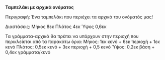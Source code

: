 **Ταμπελάκι με αρχικά ονόματος**

Περιγραφή:
Ένα ταμπελάκι που περιέχει τα αρχικά του ονόματός μας!

Διαστάσεις:
Μήκος 8εκ 
Πλάτος 4εκ 
Ύψος 0,6εκ

Τα γράμματα-αρχικά θα πρέπει να υπάρχουν στην περιοχή που περικλείεται από τα παρακάτω όρια:
Μήκος: 1εκ κενό + 6εκ περιοχή + 1εκ κενό
Πλάτος: 0,5εκ κενό + 3εκ περιοχή + 0,5 κενό 
Ύψος: 0,2εκ βάση + 0,4εκ γράμματα/κενό
